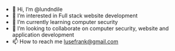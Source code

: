 - 👋 Hi, I’m @lundndile
- 👀 I’m interested in Full stack website development
- 🌱 I’m currently learning computer security
- 💞️ I’m looking to collaborate on computer security, website and application development
- 📫 How to reach me lusefrank@gmail.com

<!---
lundndile/lundndile is a ✨ special ✨ repository because its `README.md` (this file) appears on your GitHub profile.
You can click the Preview link to take a look at your changes.
--->
